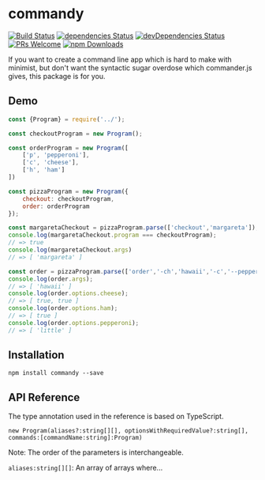 # commandy 
[![Build Status](https://travis-ci.org/trustedtomato/commandy.svg?branch=master)](https://travis-ci.org/trustedtomato/commandy)
[![dependencies Status](https://david-dm.org/trustedtomato/commandy/status.svg)](https://david-dm.org/trustedtomato/commandy)
[![devDependencies Status](https://david-dm.org/trustedtomato/commandy/dev-status.svg)](https://david-dm.org/trustedtomato/commandy?type=dev)
[![PRs Welcome](https://img.shields.io/badge/PRs-welcome-brightgreen.svg?style=flat-square)](http://makeapullrequest.com)
[![npm Downloads](https://img.shields.io/npm/dm/commandy.svg)](https://www.npmjs.com/package/commandy)

If you want to create a command line app which is hard to make with minimist, but don't want the syntactic sugar overdose which commander.js gives, this package is for you.

## Demo
```javascript
const {Program} = require('../');

const checkoutProgram = new Program();

const orderProgram = new Program([
	['p', 'pepperoni'],
	['c', 'cheese'],
	['h', 'ham']
])

const pizzaProgram = new Program({
	checkout: checkoutProgram,
	order: orderProgram
});

const margaretaCheckout = pizzaProgram.parse(['checkout','margareta']);
console.log(margaretaCheckout.program === checkoutProgram);
// => true
console.log(margaretaCheckout.args)
// => [ 'margareta' ]

const order = pizzaProgram.parse(['order','-ch','hawaii','-c','--pepperoni=little'])
console.log(order.args);
// => [ 'hawaii' ]
console.log(order.options.cheese);
// => [ true, true ]
console.log(order.options.ham);
// => [ true ]
console.log(order.options.pepperoni);
// => [ 'little' ]
```

## Installation
```npm install commandy --save```

## API Reference
The type annotation used in the reference is based on TypeScript.

```new Program(aliases?:string[][], optionsWithRequiredValue?:string[], commands:[commandName:string]:Program)```

Note: The order of the parameters is interchangeable.

```aliases:string[][]```: An array of arrays where...
